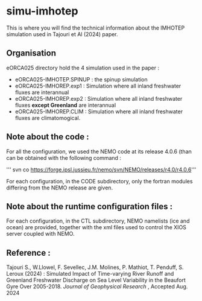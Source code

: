 # simu-imhotep

This is where you will find the technical information about the IMHOTEP simulation used in 
Tajouri et Al (2024) paper. 

## Organisation

eORCA025 directory hold the 4 simulation used in the paper :

  * eORCA025-IMHOTEP.SPINUP  : the spinup simulation
  * eORCA025-IMHOREP.exp1    : Simulation where all inland freshwater fluxes are interannual
  * eORCA025-IMHOREP.exp2    : Simulation where all inland freshwater fluxes **except Greenland** are interannual
  * eORCA025-IMHOREP.CLIM    : Simulation where all inland freshwater fluxes are climatomogical.

## Note about the code :

For all the configuration,  we used the NEMO code at its release 4.0.6 (than can be obtained with the following command :

''' svn co https://forge.ipsl.jussieu.fr/nemo/svn/NEMO/releases/r4.0/r4.0.6'''

For each configuration, in the CODE subdirectory,  only the fortran modules differing from the NEMO release are given.


## Note about the runtime configuration files :

For each configuration, in the CTL subdirectory, NEMO namelists (ice and ocean) are provided, together with the xml files used to control
the XIOS server coupled with NEMO.


## Reference :

Tajouri S., W.Llowel, F. Sevellec, J.M. Molines, P. Mathiot, T. Penduff, S. Leroux (2024) : Simulated Impact of Time-varying River Runoff and Greenland Freshwater Discharge on Sea Level Variability in the Beaufort Gyre Over 2005-2018. *Journal of Geophysical Research* ,  Accepted Aug. 2024
